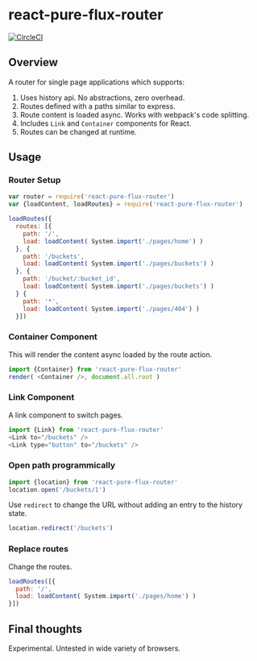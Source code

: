 # react-pure-flux-router

[![CircleCI](https://circleci.com/gh/PureFlux/react-pure-flux-router.svg?style=svg)](https://circleci.com/gh/PureFlux/react-pure-flux-router)

## Overview

A router for single page applications which supports:

1. Uses history api. No abstractions, zero overhead.
2. Routes defined with a paths similar to express.
3. Route content is loaded async. Works with webpack's code splitting.
4. Includes `Link` and `Container` components for React.
5. Routes can be changed at runtime.

## Usage

### Router Setup

```js
var router = require('react-pure-flux-router')
var {loadContent, loadRoutes} = require('react-pure-flux-router')

loadRoutes({
  routes: [{
    path: '/',
    load: loadContent( System.import('./pages/home') )
  }, {
    path: '/buckets',
    load: loadContent( System.import('./pages/buckets') )
  }, {
    path: '/bucket/:bucket_id',
    load: loadContent( System.import('./pages/buckets') )
  } {
    path: '*',
    load: loadContent( System.import('./pages/404') )
  }])
```
### Container Component

This will render the content async loaded by the route action.

```js
import {Container} from 'react-pure-flux-router'
render( <Container />, document.all.root )
```

### Link Component

A link component to switch pages.

```js
import {Link} from 'react-pure-flux-router'
<Link to="/buckets" />
<Link type="button" to="/buckets" />
```

### Open path programmically

```js
import {location} from 'react-pure-flux-router'
location.open('/buckets/1')
```
Use `redirect` to change the URL without adding an entry to the history state.
```js
location.redirect('/buckets')
```

### Replace routes

Change the routes.

```js
loadRoutes([{
  path: '/',
  load: loadContent( System.import('./pages/home') )
}])
```

## Final thoughts

Experimental. Untested in wide variety of browsers.
